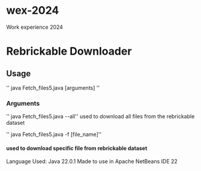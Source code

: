 # wex-2024
Work experience 2024
# Rebrickable Downloader

## Usage
'' java Fetch_files5.java [arguments] ''

### Arguments

'' java Fetch_files5.java --all'' used to download all files from the rebrickable dataset
 
'' java Fetch_files5.java -f [file_name]''
#### used to download specific file from rebrickable dataset

Language Used: Java 22.0.1
Made to use in Apache NetBeans IDE 22

